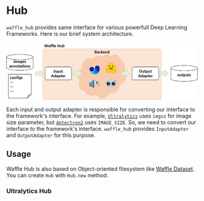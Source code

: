 # Hub
`waffle_hub` provides same interface for various powerfull Deep Learning Frameworks. Here is our brief system architecture.

<img src="https://raw.githubusercontent.com/snuailab/assets/main/waffle/docs/diagrams/hub_flow.png">

Each input and output adapter is responsible for converting our interface to the framework's interface. For example, [`Ultralytics`](https://github.com/ultralytics/ultralytics) uses `imgsz` for image size parameter, but [`detectron2`](https://github.com/facebookresearch/detectron2) uses `IMAGE_SIZE`. So, we need to convert our interface to the framework's interface. `waffle_hub` provides `InputAdapter` and `OutputAdapter` for this purpose.

## Usage
Waffle Hub is also based on Object-oriented filesystem like [Waffle Dataset](../prepare_dataset.md). You can create `Hub` with `Hub.new` method.

### Ultralytics Hub

